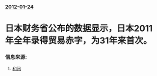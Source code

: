 ### [2012-01-24](/news/2012/01/24/index.md)

##### 
#  日本财务省公布的数据显示，日本2011年全年录得贸易赤字，为31年来首次。




### 信息来源:

1. [和讯](http://forex.hexun.com/2012-01-25/137503734.html)
